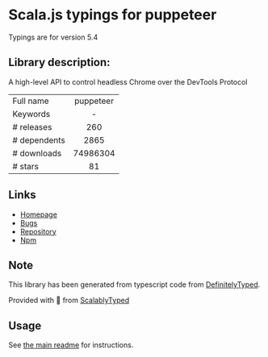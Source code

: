 
# Scala.js typings for puppeteer

Typings are for version 5.4

## Library description:
A high-level API to control headless Chrome over the DevTools Protocol

|                    |                 |
| ------------------ | :-------------: |
| Full name          | puppeteer |
| Keywords           | - |
| # releases         | 260 |
| # dependents       | 2865 |
| # downloads        | 74986304 |
| # stars            | 81 |

## Links
- [Homepage](https://github.com/puppeteer/puppeteer#readme)
- [Bugs](https://github.com/puppeteer/puppeteer/issues)
- [Repository](https://github.com/puppeteer/puppeteer)
- [Npm](https://www.npmjs.com/package/puppeteer)
    


## Note
This library has been generated from typescript code from [DefinitelyTyped](https://definitelytyped.org).

Provided with :purple_heart: from [ScalablyTyped](https://github.com/oyvindberg/ScalablyTyped)

## Usage
See [the main readme](../../readme.md) for instructions.


